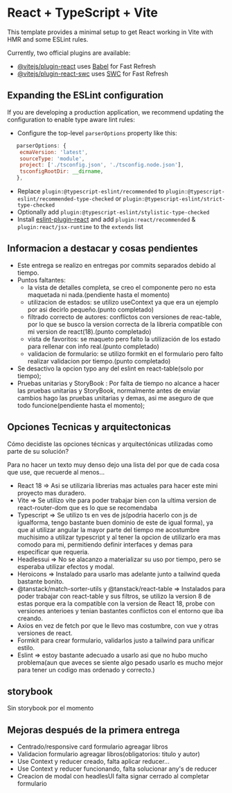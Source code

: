 # React + TypeScript + Vite

This template provides a minimal setup to get React working in Vite with HMR and some ESLint rules.

Currently, two official plugins are available:

- [@vitejs/plugin-react](https://github.com/vitejs/vite-plugin-react/blob/main/packages/plugin-react/README.md) uses [Babel](https://babeljs.io/) for Fast Refresh
- [@vitejs/plugin-react-swc](https://github.com/vitejs/vite-plugin-react-swc) uses [SWC](https://swc.rs/) for Fast Refresh

## Expanding the ESLint configuration

If you are developing a production application, we recommend updating the configuration to enable type aware lint rules:

- Configure the top-level `parserOptions` property like this:

```js
   parserOptions: {
    ecmaVersion: 'latest',
    sourceType: 'module',
    project: ['./tsconfig.json', './tsconfig.node.json'],
    tsconfigRootDir: __dirname,
   },
```

- Replace `plugin:@typescript-eslint/recommended` to `plugin:@typescript-eslint/recommended-type-checked` or `plugin:@typescript-eslint/strict-type-checked`
- Optionally add `plugin:@typescript-eslint/stylistic-type-checked`
- Install [eslint-plugin-react](https://github.com/jsx-eslint/eslint-plugin-react) and add `plugin:react/recommended` & `plugin:react/jsx-runtime` to the `extends` list

## Informacion a destacar y cosas pendientes

- Este entrega se realizo en entregas por commits separados debido al tiempo.
- Puntos faltantes:
  - la vista de detalles completa, se creo el componente pero no esta maquetada ni nada.(pendiente hasta el momento)
  - utilizacion de estados: se utilizo useContext ya que era un ejemplo por asi decirlo pequeño.(punto completado)
  - filtrado correcto de autores: conflictos con versiones de reac-table, por lo que se busco la version correcta de la libreria compatible con mi version de react(18).(punto completado)
  - vista de favoritos: se maqueto pero falto la utilización de los estado para rellenar con info real.(punto completado)
  - validacion de formulario: se utilizo formkit en el formulario pero falto realizar validacion por tiempo.(punto completado)
- Se desactivo la opcion typo any del eslint en react-table(solo por tiempo);
- Pruebas unitarias y StoryBook : Por falta de tiempo no alcance a hacer las pruebas unitarias y StoryBook, normalmente
  antes de enviar cambios hago las pruebas unitarias y demas, asi me aseguro de que todo funcione(pendiente hasta el momento);

## Opciones Tecnicas y arquitectonicas

Cómo decidiste las opciones técnicas y arquitectónicas utilizadas como parte de su solución?

Para no hacer un texto muy denso dejo una lista del por que de cada cosa que use, que recuerde al menos...
- React 18 => Asi se utilizaria librerias mas actuales para hacer este mini proyecto mas duradero.
- Vite => Se utilizo vite para poder trabajar bien con la ultima version de react-router-dom que es lo que se recomendaba
- Typescript => Se utilizo ts en ves de js(podria hacerlo con js de igualforma, tengo bastante buen dominio de este de igual forma),
  ya que al utilizar angular la mayor parte del tiempo me acostumbre muchisimo a utilizar typescript y al tener la opcion de
  utilizarlo era mas comodo para mi, permitiendo definir interfaces y demas para especificar que requeria.
- Headlessui => No se alacanzo a materializar su uso por tiempo, pero se esperaba utilizar efectos y modal.
- Heroicons => Instalado para usarlo mas adelante junto a tailwind queda bastante bonito.
- @tanstack/match-sorter-utils y @tanstack/react-table => Instalados para poder trabajar con react-table y sus filtros,
  se utilizo la version 8 de estas porque era la compatible con la version de React 18, probe con versiones anterioes y
  tenian bastantes conflictos con el entorno que iba creando.
- Axios en vez de fetch por que le llevo mas costumbre, con vue y otras versiones de react.
- Formkit para crear formulario, validarlos justo a tailwind para unificar estilo.
- Eslint => estoy bastante adecuado a usarlo asi que no hubo mucho problema(aun que aveces se siente algo pesado usarlo
es mucho mejor para tener un codigo mas ordenado y correcto.)


## storybook

Sin storybook por el momento

## Mejoras después de la primera entrega
- Centrado/responsive card formulario agreagar libros
- Validacion formulario agreagar libros(obligatorios: titulo y autor)
- Use Context y reducer creado, falta aplicar reducer...
- Use Context y reducer funcionando, falta solucionar any's de reducer
- Creacion de modal con headlesUI falta signar cerrado al completar formulario
